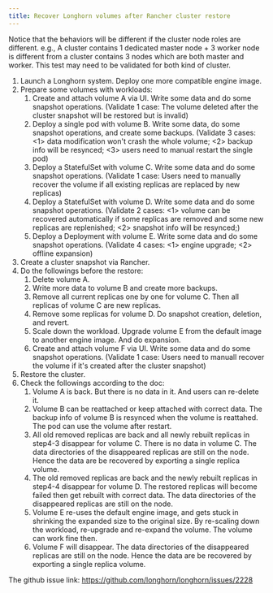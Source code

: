 ```yaml
---
title: Recover Longhorn volumes after Rancher cluster restore
---
```


Notice that the behaviors will be different if the cluster node roles are different. e.g., A cluster contains 1 dedicated master node + 3 worker node is different from a cluster contains 3 nodes which are both master and worker.
This test may need to be validated for both kind of cluster.

1. Launch a Longhorn system. Deploy one more compatible engine image.
2. Prepare some volumes with workloads:
    1. Create and attach volume A via UI. Write some data and do some snapshot operations. (Validate 1 case: The volume deleted after the cluster snapshot will be restored but is invalid)
    2. Deploy a single pod with volume B. Write some data, do some snapshot operations, and create some backups. (Validate 3 cases: <1> data modification won't crash the whole volume; <2> backup info will be resynced; <3> users need to manual restart the single pod)
    3. Deploy a StatefulSet with volume C. Write some data and do some snapshot operations. (Validate 1 case: Users need to manually recover the volume if all existing replicas are replaced by new replicas)
    4. Deploy a StatefulSet with volume D. Write some data and do some snapshot operations. (Validate 2 cases: <1> volume can be recovered automatically if some replicas are removed and some new replicas are replenished; <2> snapshot info will be resynced;)
    5. Deploy a Deployment with volume E. Write some data and do some snapshot operations. (Validate 4 cases: <1> engine upgrade; <2> offline expansion)
3. Create a cluster snapshot via Rancher.
4. Do the followings before the restore:
    1. Delete volume A.
    2. Write more data to volume B and create more backups.
    3. Remove all current replicas one by one for volume C. Then all replicas of volume C are new replicas.
    4. Remove some replicas for volume D. Do snapshot creation, deletion, and revert.
    5. Scale down the workload. Upgrade volume E from the default image to another engine image. And do expansion.
    6. Create and attach volume F via UI. Write some data and do some snapshot operations. (Validate 1 case: Users need to manuall recover the volume if it's created after the cluster snapshot)
5. Restore the cluster. 
6. Check the followings according to the doc:
    1. Volume A is back. But there is no data in it. And users can re-delete it.
    2. Volume B can be reattached or keep attached with correct data. The backup info of volume B is resynced when the volume is reattahed. The pod can use the volume after restart.
    3. All old removed replicas are back and all newly rebuilt replicas in step4-3 disappear for volume C. There is no data in volume C. The data directories of the disappeared replicas are still on the node. Hence the data are be recovered by exporting a single replica volume.
    4. The old removed replicas are back and the newly rebuilt replicas in step4-4 disappear for volume D. The restored replicas will become failed then get rebuilt with correct data. The data directories of the disappeared replicas are still on the node.
    5. Volume E re-uses the default engine image, and gets stuck in shrinking the expanded size to the original size. By re-scaling down the workload, re-upgrade and re-expand the volume. The volume can work fine then.
    6. Volume F will disappear. The data directories of the disappeared replicas are still on the node. Hence the data are be recovered by exporting a single replica volume.

The github issue link: https://github.com/longhorn/longhorn/issues/2228
